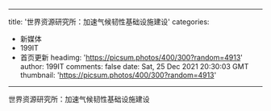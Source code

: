 
---
title: '世界资源研究所：加速气候韧性基础设施建设'
categories: 
 - 新媒体
 - 199IT
 - 首页更新
headimg: 'https://picsum.photos/400/300?random=4913'
author: 199IT
comments: false
date: Sat, 25 Dec 2021 20:30:03 GMT
thumbnail: 'https://picsum.photos/400/300?random=4913'
---

<div>   
世界资源研究所：加速气候韧性基础设施建设  
</div>
            